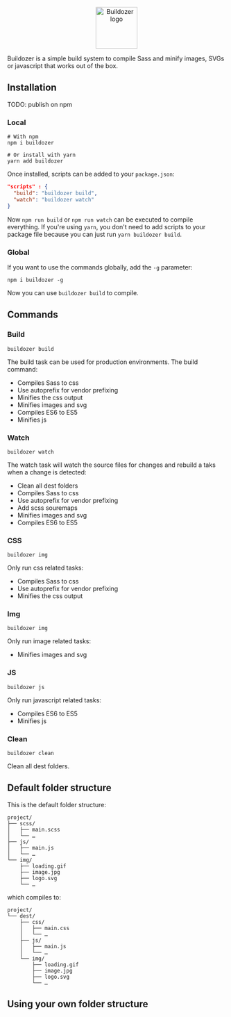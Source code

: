 <p align="center">
  <img src="https://raw.githubusercontent.com/MartijnCuppens/buildozer/develop/.github/buildozer.svg?sanitize=true" alt="Buildozer logo" width="96" height="96">
</p>

Buildozer is a simple build system to compile Sass and minify images, SVGs or javascript that works out of the box.

## Installation

TODO: publish on npm

### Local

```shell
# With npm
npm i buildozer

# Or install with yarn
yarn add buildozer
```

Once installed, scripts can be added to your `package.json`:

```json
"scripts" : {
  "build": "buildozer build",
  "watch": "buildozer watch"
}
```

Now `npm run build` or `npm run watch` can be executed to compile everything. If you're using `yarn`, you don't need to add scripts to your package file because you can just run `yarn buildozer build`.

### Global

If you want to use the commands globally, add the `-g` parameter:

```shell
npm i buildozer -g
```

Now you can use `buildozer build` to compile.

## Commands

### Build

```shell
buildozer build
```

The build task can be used for production environments. The build command:
- Compiles Sass to css
- Use autoprefix for vendor prefixing
- Minifies the css output
- Minifies images and svg
- Compiles ES6 to ES5
- Minifies js

### Watch

```shell
buildozer watch
```

The watch task will watch the source files for changes and rebuild a taks when a change is detected:
- Clean all dest folders
- Compiles Sass to css
- Use autoprefix for vendor prefixing
- Add scss souremaps
- Minifies images and svg
- Compiles ES6 to ES5

### CSS

```shell
buildozer img
```

Only run css related tasks:
- Compiles Sass to css
- Use autoprefix for vendor prefixing
- Minifies the css output

### Img

```shell
buildozer img
```

Only run image related tasks:
- Minifies images and svg

### JS

```shell
buildozer js
```

Only run javascript related tasks:
- Compiles ES6 to ES5
- Minifies js

### Clean

```shell
buildozer clean
```

Clean all dest folders.

## Default folder structure

This is the default folder structure:

```text
project/
├── scss/
│   ├── main.scss
│   └── …
├── js/
│   ├── main.js
│   └── …
└── img/
    ├── loading.gif
    ├── image.jpg
    ├── logo.svg
    └── …
```

which compiles to:

```text
project/
└── dest/
    ├── css/
    │   ├── main.css
    │   └── …
    ├── js/
    │   ├── main.js
    │   └── …
    └── img/
        ├── loading.gif
        ├── image.jpg
        ├── logo.svg
        └── …
```

## Using your own folder structure

